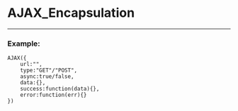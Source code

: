 # AJAX_Encapsulation  
---
### Example: ###

  
    AJAX({
        url:"",
        type:"GET"/"POST",
        async:true/false,
        data:{},
        success:function(data){},
        error:function(err){}
    })
